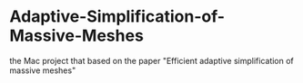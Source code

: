 # Adaptive-Simplification-of-Massive-Meshes
the Mac project that based on the paper "Efficient adaptive simplification of massive meshes"
